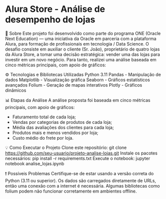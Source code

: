 # Alura Store - Análise de desempenho de lojas
📌 Sobre
Este projeto foi desenvolvido como parte do programa ONE (Oracle Next Education) — uma iniciativa da Oracle em parceria com a plataforma Alura, para formação de profissionais em tecnologia / Data Science.
O desafio consiste em auxiliar o cliente (Sr. João), proprietário de quatro lojas da Alura Store, a tomar uma decisão estratégica: vender uma das lojas para investir em um novo negócio. Para tanto, realizei uma análise baseada em cinco métricas principais, com apoio de gráficos:


⚙️ Tecnologias e Bibliotecas Utilizadas
Python 3.11
Pandas - Manipulação de dados
Matplotlib - Visualização gráfica
Seaborn - Gráficos estatísticos avançados
Folium - Geração de mapas interativos
Plotly - Gráficos dinâmicos

📊 Etapas da Análise
A análise proposta foi baseada em cinco métricas principais, com apoio de gráficos:
- Faturamento total de cada loja;
- Vendas por categorias de produtos de cada loja;
- Média das avaliações dos clientes para cada loja;
- Produtos mais e menos vendidos por loja;
- Custo médio do frete por loja.

💡 Como Executar o Projeto
Clone este repositório:
git clone https://github.com/seu-usuario/projeto-analise-lojas.git
Instale os pacotes necessários:
pip install -r requirements.txt
Execute o notebook:
jupyter notebook analise_lojas.ipynb

❗ Possíveis Problemas
Certifique-se de estar usando a versão correta do Python (3.11 ou superior).
Os dados são carregados diretamente de URLs, então uma conexão com a internet é necessária.
Algumas bibliotecas como folium podem não funcionar corretamente em ambientes offline.
